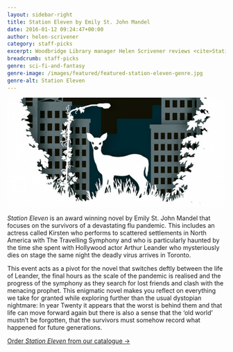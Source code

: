 ```yaml
---
layout: sidebar-right
title: Station Eleven by Emily St. John Mandel
date: 2016-01-12 09:24:47+00:00
author: helen-scrivener
category: staff-picks
excerpt: Woodbridge Library manager Helen Scrivener reviews <cite>Station Eleven</cite> by Emily St. John Mandel.
breadcrumb: staff-picks
genre: sci-fi-and-fantasy
genre-image: /images/featured/featured-station-eleven-genre.jpg
genre-alt: Station Eleven
---
```


![Station eleven by Emily St. John Mandel](/images/featured/featured-station-eleven.jpg)

<cite>Station Eleven</cite> is an award winning novel by Emily St. John Mandel that focuses on the survivors of a devastating flu pandemic. This includes an actress called Kirsten who performs to scattered settlements in North America with The Travelling Symphony and who is particularly haunted by the time she spent with Hollywood actor Arthur Leander who mysteriously dies on stage the same night the deadly virus arrives in Toronto.

This event acts as a pivot for the novel that switches deftly between the life of Leander, the final hours as the scale of the pandemic is realised and the progress of the symphony as they search for lost friends and clash with the menacing prophet. This enigmatic novel makes you reflect on everything we take for granted while exploring further than the usual dystopian nightmare: In year Twenty it appears that the worst is behind them and that life can move forward again but there is also a sense that the ‘old world’ mustn’t be forgotten, that the survivors must somehow record what happened for future generations.

[Order <cite>Station Eleven</cite> from our catalogue →](https://suffolk.spydus.co.uk/cgi-bin/spydus.exe/ENQ/OPAC/BIBENQ/26687100?QRY=CTIBIB%3C%20IRN(39947780)&QRYTEXT=Station%20eleven)
